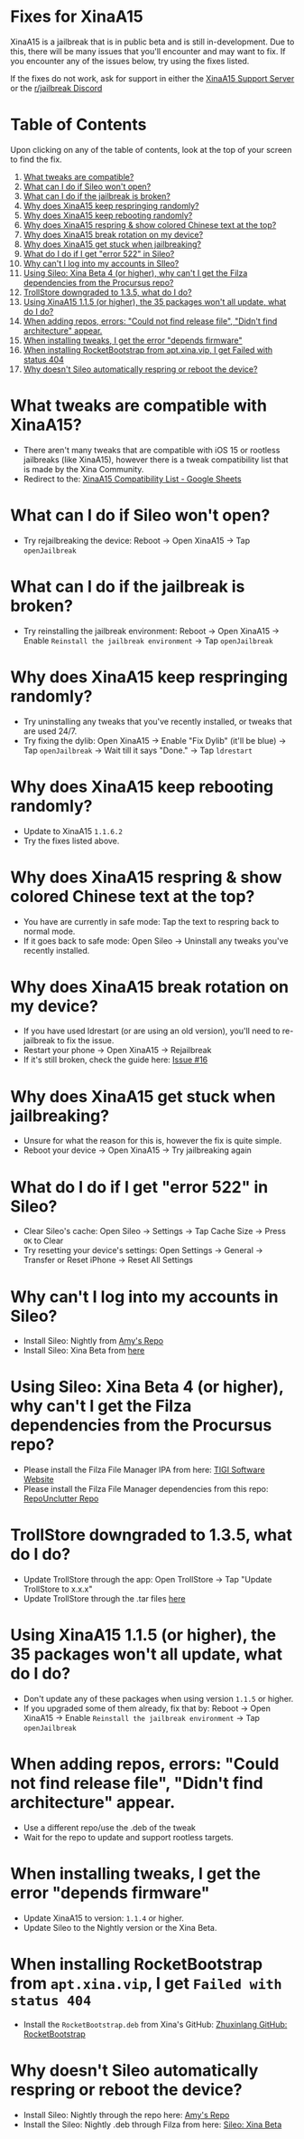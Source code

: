 # Fixes for XinaA15
XinaA15 is a jailbreak that is in public beta and is still in-development. Due to this, there will be many issues that you'll encounter and may want to fix. If you encounter any of the issues below, try using the fixes listed.

If the fixes do not work, ask for support in either the [XinaA15 Support Server](https://discord.gg/G36MhwWAd3) or the [r/jailbreak Discord](https://discord.gg/jb)

# Table of Contents
Upon clicking on any of the table of contents, look at the top of your screen to find the fix.
1. [What tweaks are compatible?](https://github.com/NotDarkn/XinaA15/blob/main/FIXES.md#what-tweaks-are-compatible-with-XinaA15)
2. [What can I do if Sileo won't open?](https://github.com/NotDarkn/XinaA15/blob/main/FIXES.md#what-can-i-do-if-Sileo-wont-open)
3. [What can I do if the jailbreak is broken?](https://github.com/NotDarkn/XinaA15/blob/main/FIXES.md#what-can-i-do-if-the-jailbreak-is-broken)
4. [Why does XinaA15 keep respringing randomly?](https://github.com/NotDarkn/XinaA15/blob/main/FIXES.md#why-does-XinaA15-keep-respringing-randomly)
5. [Why does XinaA15 keep rebooting randomly?](https://github.com/NotDarkn/XinaA15/blob/main/FIXES.md#why-does-xinaa15-keep-rebooting-randomly)
6. [Why does XinaA15 respring & show colored Chinese text at the top?](https://github.com/NotDarkn/XinaA15/blob/main/FIXES.md#why-does-XinaA15-respring-show-colored-Chinese-text-at-the-top)
7. [Why does XinaA15 break rotation on my device?](https://github.com/NotDarkn/XinaA15/blob/main/FIXES.md#why-does-xinaa15-break-rotation-on-my-device)
8. [Why does XinaA15 get stuck when jailbreaking?](https://github.com/NotDarkn/XinaA15/blob/main/FIXES.md#why-does-xinaa15-get-stuck-when-jailbreaking)
9. [What do I do if I get "error 522" in Sileo?](https://github.com/NotDarkn/XinaA15/blob/main/FIXES.md#what-do-i-do-if-i-get-error-522-in-sileo)
10. [Why can't I log into my accounts in SIleo?](https://github.com/NotDarkn/XinaA15/blob/main/FIXES.md#why-cant-i-log-into-my-accounts-in-sileo)
11. [Using Sileo: Xina Beta 4 (or higher), why can't I get the Filza dependencies from the Procursus repo?](https://github.com/NotDarkn/XinaA15/blob/main/FIXES.md#using-sileo-xina-beta-4-or-higher-why-cant-i-get-the-filza-dependencies-from-the-procursus-repo)
12. [TrollStore downgraded to 1.3.5, what do I do?](https://github.com/NotDarkn/XinaA15/blob/main/FIXES.md#trollstore-downgraded-to-135-what-do-i-do)
13. [Using XinaA15 1.1.5 (or higher), the 35 packages won't all update, what do I do?](https://github.com/NotDarkn/XinaA15/blob/main/FIXES.md#using-xinaa15-115-or-higher-the-35-packages-wont-all-update-what-do-i-do)
14. [When adding repos, errors: "Could not find release file", "Didn't find architecture" appear.](https://github.com/NotDarkn/XinaA15/blob/main/FIXES.md#when-adding-repos-errors-could-not-find-release-file-didnt-find-architecture-appear)
15. [When installing tweaks, I get the error "depends firmware"](https://github.com/NotDarkn/XinaA15/blob/main/FIXES.md#when-installing-tweaks-i-get-the-error-depends-firmware)
16. [When installing RocketBootstrap from apt.xina.vip, I get Failed with status 404](https://github.com/NotDarkn/XinaA15/blob/main/FIXES.md#when-installing-rocketbootstrap-from-aptxinavip-i-get-failed-with-status-404)
17. [Why doesn't Sileo automatically respring or reboot the device?](https://github.com/NotDarkn/XinaA15/blob/main/FIXES.md#why-doesnt-sileo-automatically-respring-or-reboot-the-device)

# What tweaks are compatible with XinaA15?
- There aren't many tweaks that are compatible with iOS 15 or rootless jailbreaks (like XinaA15), however there is a tweak compatibility list that is made by the Xina Community.
- Redirect to the: [XinaA15 Compatibility List - Google Sheets](https://docs.google.com/spreadsheets/d/1-VPAvqYYFdiRd2V8iXUNxz7gd9p4UcWsChNwuAU9zcI/)

# What can I do if Sileo won't open?
- Try rejailbreaking the device: Reboot → Open XinaA15 → Tap `openJailbreak`

# What can I do if the jailbreak is broken?
- Try reinstalling the jailbreak environment: Reboot → Open XinaA15 → Enable `Reinstall the jailbreak environment` → Tap `openJailbreak`

# Why does XinaA15 keep respringing randomly?
- Try uninstalling any tweaks that you've recently installed, or tweaks that are used 24/7.
- Try fixing the dylib: Open XinaA15 → Enable "Fix Dylib" (it'll be blue) → Tap `openJailbreak` → Wait till it says "Done." → Tap `ldrestart`

# Why does XinaA15 keep rebooting randomly?
- Update to XinaA15 `1.1.6.2`
- Try the fixes listed above.

# Why does XinaA15 respring & show colored Chinese text at the top?
- You have are currently in safe mode: Tap the text to respring back to normal mode.
- If it goes back to safe mode: Open Sileo → Uninstall any tweaks you've recently installed.

# Why does XinaA15 break rotation on my device?
- If you have used ldrestart (or are using an old version), you'll need to re-jailbreak to fix the issue.
- Restart your phone → Open XinaA15 → Rejailbreak
- If it's still broken, check the guide here: [Issue #16](https://github.com/jacksight/xina520_official_jailbreak/issues/16)

# Why does XinaA15 get stuck when jailbreaking?
- Unsure for what the reason for this is, however the fix is quite simple.
- Reboot your device → Open XinaA15 → Try jailbreaking again

# What do I do if I get "error 522" in Sileo?
- Clear Sileo's cache: Open Sileo → Settings → Tap Cache Size → Press `OK` to Clear
- Try resetting your device's settings: Open Settings → General → Transfer or Reset iPhone → Reset All Settings

# Why can't I log into my accounts in Sileo?
- Install Sileo: Nightly from [Amy's Repo](https://repo.anamy.gay)
- Install Sileo: Xina Beta from [here](https://github.com/Sileo/Sileo/releases)

# Using Sileo: Xina Beta 4 (or higher), why can't I get the Filza dependencies from the Procursus repo?
- Please install the Filza File Manager IPA from here: [TIGI Software Website](https://www.tigisoftware.com/default/?p=439)
- Please install the Filza File Manager dependencies from this repo: [RepoUnclutter Repo](https://unclutter.anamy.gay)

# TrollStore downgraded to 1.3.5, what do I do?
- Update TrollStore through the app: Open TrollStore → Tap "Update TrollStore to x.x.x"
- Update TrollStore through the .tar files [here](https://github.com/opa334/TrollStore/releases)

# Using XinaA15 1.1.5 (or higher), the 35 packages won't all update, what do I do?
- Don't update any of these packages when using version `1.1.5` or higher.
- If you upgraded some of them already, fix that by: Reboot → Open XinaA15 → Enable `Reinstall the jailbreak environment` → Tap `openJailbreak` 

# When adding repos, errors: "Could not find release file", "Didn't find architecture" appear.
- Use a different repo/use the .deb of the tweak
- Wait for the repo to update and support rootless targets.

# When installing tweaks, I get the error "depends firmware"
- Update XinaA15 to version: `1.1.4` or higher.
- Update Sileo to the Nightly version or the Xina Beta.

# When installing RocketBootstrap from `apt.xina.vip`, I get `Failed with status 404`
- Install the `RocketBootstrap.deb` from Xina's GitHub: [Zhuxinlang GitHub: RocketBootstrap](https://github.com/zhuxinlang/zhuxinlang.github.io/blob/main/debs/com.rpetrich.rocketbootstrap_1.0.10~beta2_iphoneos-arm.deb)

# Why doesn't Sileo automatically respring or reboot the device?
- Install Sileo: Nightly through the repo here: [Amy's Repo](https://repo.anamy.gay/)
- Install the Sileo: Nightly .deb through Filza from here: [Sileo: Xina Beta](https://github.com/Sileo/Sileo/releases)
